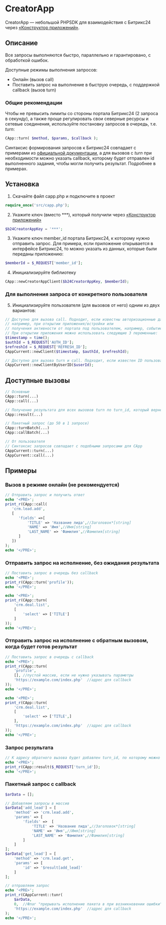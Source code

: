 # CreatorApp

CreatorApp — небольшой PHPSDK для взаимодействия с Битрикс24 через <a href="https://www.bitrix24.ru/apps/app/tunepage.app_creator/" target="_blank">«Конструктор приложений»</a>.


## Описание
Все запросы выполняются быстро, параллельно и гарантировано, с обработкой ошибок.

Доступные режимы выполнения запросов:
<ul>
<li>Онлайн (вызов call)</li>
<li>Поставить запрос на выполнение в быструю очередь, с поддержкой callback (вызов turn)</li>
</ul>

### Общие рекомендации

Чтобы не превысить лимиты со стороны портала Битрикс24 (2 запроса в секунду), а также проще регулировать свои северные ресурсы и сетевые соединения, используйте постановку запросов в очередь, т.е. <i>turn</i>:
```php
CApp::turn( $method, $params, $callback );
```

Синтаксис формирования запросов к Битрикс24 совпадает с примерами из [официальной документации](https://dev.1c-bitrix.ru/rest_help/), а для вызовов с <i>turn</i> при необходимости можно указать callback, которому будет отправлен id выполненного задания, чтобы могли получить результат. Подробнее в примерах.


## Установка

1. Cкачайте файл capp.php и подключите в проект
```php
require_once('src/capp.php');
```

2. Укажите ключ (вместо ***), который получили через <a href="https://www.bitrix24.ru/apps/app/tunepage.app_creator/" target="_blank">«Конструктор приложений»</a>
```php
$b24CreatorAppKey = '***';
```

3. Укажите ключ member_id портала Битрикс24, к которому нужно отправить запрос. Для примера, если приложение открывается в интерфейсе Битрикс24, то можно указать из данных, которые были переданы приложению:
```php
$memberId = $_REQUEST['member_id'];
```

4. Инициализируйте библиотеку
```php
CApp::newCreatorAppClient($b24CreatorAppKey, $memberId);
```

### Для выполнения запроса от конкретного пользователя 
5. Инициализируйте пользователя (для вызовов от него) одним из двух вариантов:
```php
// Доступно для вызова call. Подходит, если известны авторизационные данные пользователя,
// например, при открытии приложения/встройки или
// получения активности от портала под пользователем, например, событие, робот и т.п.
// При открытии приложения можно использовать следующие 3 переменные:
$timestamp = time();
$authId = $_REQUEST['AUTH_ID'];
$refreshId = $_REQUEST['REFRESH_ID'];
CAppCurrent::newClient($timestamp, $authId, $refreshId);

// Доступно для вызова turn и call. Подходит, если известен ID пользователя на портале Битрикс24.
CAppCurrent::newClientByUserID($userId);
```

## Доступные вызовы

```php
// Основные
CApp::turn(...)
CApp::call(...)

// Получение результата для всех вызовов turn по turn_id, который вернется на указанный в запросе callback
CApp::result(...)

// Пакетный запрос (до 50 в 1 запросе)
CApp::turnBatch(...)
CApp::callBatch(...)

// От пользователя
// Синтаксис запросов совпадает с подобными запросами для CApp
CAppCurrent::turn(...)
CAppCurrent::call(...)
```


## Примеры 

### Вызов в режиме онлайн (не рекомендуется)

```php
// Отправить запрос и получить ответ
echo '<PRE>';
print_r(CApp::call(
   'crm.lead.add',
   [
      'fields' =>[
          'TITLE' => 'Название лида',//Заголовок*[string]
          'NAME' => 'Имя',//Имя[string]
          'LAST_NAME' => 'Фамилия',//Фамилия[string]
      ]
   ])
);
echo '</PRE>';
```

### Отправить запрос на исполнение, без ожидания результата
```php
// Поставить запрос в очередь без callback
echo '<PRE>';
print_r(CApp::turn('profile'));
echo '</PRE>';

echo '<PRE>';
print_r(CApp::turn(
	'crm.deal.list', 
	[
		'select' => ['TITLE']
	]
));
echo '</PRE>';
```


### Отправить запрос на исполнение с обратным вызовом, когда будет готов результат 
```php
// Поставить запрос в очередь c callback
echo '<PRE>';
print_r(CApp::turn(
    'profile', 
    [], //пустой массив, если не нужно указывать параметры
    'https://example.com/index.php'  //адрес для callback
));
echo '</PRE>';

echo '<PRE>';
print_r(CApp::turn(
    'crm.deal.list', 
    [
        'select' => ['TITLE',]
    ],
    'https://example.com/index.php'  //адрес для callback
));
echo '</PRE>';
```

### Запрос результата
```php
// К адресу обратного вызова будет добавлен turn_id, по которому можно получить готовый результат
echo '<PRE>';
print_r(CApp::result($_REQUEST['turn_id']);
echo '</PRE>';
```


### Пакетный запрос с callback
```php
$arData = [];

// Добавляем запросы в массив
$arData['add_lead'] = [
	'method' => 'crm.lead.add',
	'params' => [
		'fields' =>  [
			'TITLE' => 'Название лида',//Заголовок*[string]
			'NAME' => 'Имя',//Имя[string]
			'LAST_NAME' => 'Фамилия',//Фамилия[string]
		]
	]
];
$arData['get_lead'] = [
	'method' => 'crm.lead.get',
	'params' => [
		'id' => '$result[add_lead]'
	]
];

// отправляем запрос
echo '<PRE>';
print_r(CAppCurrent::tunr(
	$arData,
	0,	//Флаг "прерывать исполнение пакета в при возникновении ошибки". По умолчанию - 0
	'https://example.com/index.php'  //адрес для callback
);
echo '</PRE>';
```
